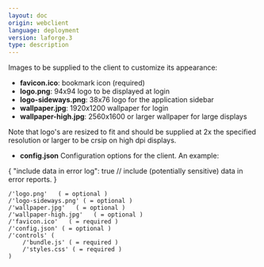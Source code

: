 ```yaml
---
layout: doc
origin: webclient
language: deployment
version: laforge.3
type: description
---
```


Images to be supplied to the client to customize its appearance:
- **favicon.ico**:         bookmark icon (required)
- **logo.png**:            94x94 logo to be displayed at login
- **logo-sideways.png**:   38x76 logo for the application sidebar
- **wallpaper.jpg**:       1920x1200 wallpaper for login
- **wallpaper-high.jpg**:  2560x1600 or larger wallpaper for large displays

Note that logo's are resized to fit and should be supplied at 2x the specified
resolution or larger to be crsip on high dpi displays.

- **config.json**          Configuration options for the client.
 An example:

{
	"include data in error log": true // include (potentially sensitive) data in error reports.
}
```
/'logo.png'   ( = optional )
/'logo-sideways.png' ( = optional )
/'wallpaper.jpg'   ( = optional )
/'wallpaper-high.jpg'   ( = optional )
/'favicon.ico'   ( = required )
/'config.json' ( = optional )
/'controls' (
	/'bundle.js' ( = required )
	/'styles.css' ( = required )
)
```
```
